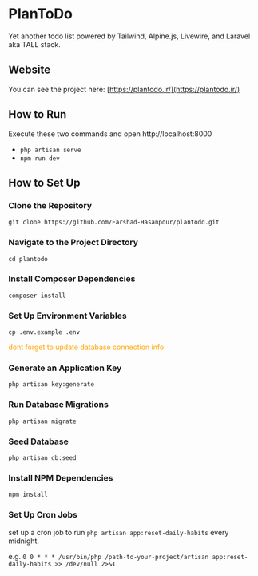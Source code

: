 # PlanToDo

Yet another todo list powered by Tailwind, Alpine.js, Livewire, and Laravel aka TALL stack.

## Website
You can see the project here:
[https://plantodo.ir/](https://plantodo.ir/)

## How to Run
Execute these two commands and open http://localhost:8000

- ```php artisan serve```
- ```npm run dev```


## How to Set Up
### Clone the Repository
```git clone https://github.com/Farshad-Hasanpour/plantodo.git```

### Navigate to the Project Directory
```cd plantodo```

### Install Composer Dependencies
```composer install```

### Set Up Environment Variables
```cp .env.example .env```
<p style="color: orange;">dont forget to update database connection info</p>

### Generate an Application Key
```php artisan key:generate```

### Run Database Migrations
```php artisan migrate```

### Seed Database
```php artisan db:seed```

### Install NPM Dependencies
```npm install```

### Set Up Cron Jobs
set up a cron job to run ```php artisan app:reset-daily-habits``` every midnight.

e.g.
```0 0 * * * /usr/bin/php /path-to-your-project/artisan app:reset-daily-habits >> /dev/null 2>&1```

